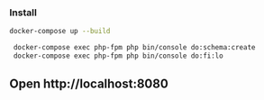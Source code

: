### Install

```bash
docker-compose up --build
```
```bash
 docker-compose exec php-fpm php bin/console do:schema:create
 docker-compose exec php-fpm php bin/console do:fi:lo
```
Open http://localhost:8080
----
